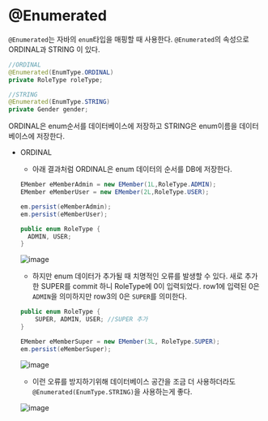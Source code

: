 # @Enumerated
`@Enumerated`는 자바의 `enum`타입을 매핑할 때 사용한다.
`@Enumerated`의 속성으로 ORDINAL과 STRING 이 있다. 

```java
//ORDINAL
@Enumerated(EnumType.ORDINAL)
private RoleType roleType;

//STRING
@Enumerated(EnumType.STRING)
private Gender gender;
```

ORDINAL은 enum순서를 데이터베이스에 저장하고 STRING은 enum이름을 데이터베이스에 저장한다.

- ORDINAL
  - 아래 결과처럼 ORDINAL은 enum 데이터의 순서를 DB에 저장한다.
  ```java
  EMember eMemberAdmin = new EMember(1L,RoleType.ADMIN);
  EMember eMemberUser = new EMember(2L,RoleType.USER);

  em.persist(eMemberAdmin);
  em.persist(eMemberUser);
  ```
  ```java    
  public enum RoleType {
    ADMIN, USER;
  }
  ```
  ![image](https://github.com/oyatrij/my-study/assets/118187065/4a7fecb3-48c5-42f1-9264-289ecbf95ce6)
  - 하지만 enum 데이터가 추가될 때 치명적인 오류를 발생할 수 있다. 새로 추가한 SUPER를 commit 하니 RoleType에 0이 입력되었다. row1에 입력된 0은 `ADMIN`을 의미하지만 row3의 0은 `SUPER`를 의미한다.

  ```java
  public enum RoleType {
      SUPER, ADMIN, USER; //SUPER 추가
  }
  ```

  ```java
  EMember eMemberSuper = new EMember(3L, RoleType.SUPER);
  em.persist(eMemberSuper);
  ```
  ![image](https://github.com/oyatrij/my-study/assets/118187065/506b5cb8-74f2-4773-9714-4c527074eed6)

  - 이런 오류를 방지하기위해 데이터베이스 공간을 조금 더 사용하더라도 `@Enumerated(EnumType.STRING)`을 사용하는게 좋다.
 
  ![image](https://github.com/oyatrij/my-study/assets/118187065/1d3298ab-a806-496a-9c39-acc4250afcde)

  



